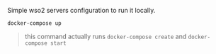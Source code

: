 Simple wso2 servers configuration to run it locally.


```
docker-compose up
```

> this command actually runs `docker-compose create` and `docker-compose start`
